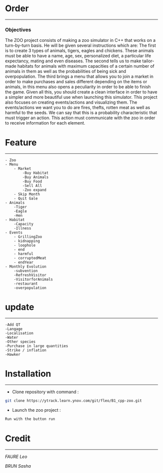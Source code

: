 # Order
***

### Objectives
The ZOO project consists of making a zoo simulator in C++ that works on a turn-by-turn basis. 
He will be given several instructions which are:
The first is to create 3 types of animals, tigers, eagles and chickens. These animals must be able to have a name, age, sex, personalized diet, a particular life expectancy, mating and even diseases.
The second tells us to make tailor-made habitats for animals with maximum capacities of a certain number of animals in them as well as the probabilities of being sick and overpopulation.
The third brings a menu that allows you to join a market in order to make purchases and sales different depending on the items or animals, in this menu also opens a peculiarity in order to be able to finish the game. 
Given all this, you should create a clean interface in order to have a simpler and more beautiful use when launching this simulator.
This project also focuses on creating events/actions and visualizing them.
The events/actions we want you to do are fires, thefts, rotten meat as well as harmful to the seeds. 
We can say that this is a probability characteristic that must trigger an action. This action must communicate with the zoo in order to receive information for each element.

# Feature
***

    - Zoo
    - Menu
        - Market
            -Buy Habitat
            -Buy Animals
            -Buy Food
            -Sell All
            -Zoo expand
        - Skip Month
        - Quit Gale
    - Animals
        -Tiger
        -Eagle
        -Hen
    - Habitat
        -Capacity
        -Illness
    - Events
        - GrillingZoo
        - kidnapping
        - loophole
        - end
        - harmful
        - corruptedMeat
        - endYear
    - Monthly Evolution
        -subvention
        -RefreshVisitor
        -VisitorforAnimals
        -restaurant
        -overpopulation

# update
***
    -Add QT
    -Langage
    -Localisation
    -Water
    -Other species
    -Purchase in large quantities
    -Strike / inflation
    -Hawker

# Installation
***

- Clone repository with command :
```bash
git clone https://ytrack.learn.ynov.com/git/fleo/B1_cpp-zoo.git
```
- Launch the zoo project :
```c++
Run with the button run
```

# Credit
***
*FAURE Leo*

*BRUN Sasha*